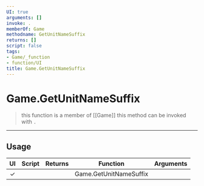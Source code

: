 ```yaml
---
UI: true
arguments: []
invoke: .
memberOf: Game
methodname: GetUnitNameSuffix
returns: []
script: false
tags:
- Game/_function
- function/UI
title: Game.GetUnitNameSuffix
---
```

# Game.GetUnitNameSuffix
> this function is a member of [[Game]]
> this method can be invoked with `.`
-----
## Usage
|  UI | Script | Returns | Function | Arguments |
|:---:|:------:|-------:|:--------:|:---------|
|✓| ||Game.GetUnitNameSuffix||
